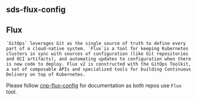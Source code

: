 ## sds-flux-config

## Flux

    `GitOps` leverages Git as the single source of truth to define every part of a cloud-native system. `Flux`is a tool for keeping Kubernetes clusters in sync with sources of configuration (like Git repositories and OCI artifacts), and automating updates to configuration when there is new code to deploy. Flux v2 is constructed with the GitOps Toolkit, a set of composable APIs and specialized tools for building Continuous Delivery on top of Kubernetes.



Please follow [cnp-flux-config](https://github.com/hmcts/cnp-flux-config) for documentation as both repos use `Flux` tool.  
